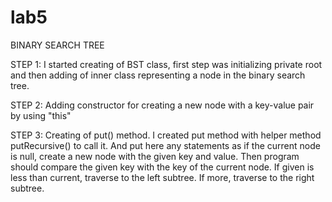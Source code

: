 # lab5
BINARY SEARCH TREE

STEP 1: I started creating of BST class, first step was initializing private root and then adding of inner class representing a node in the binary search tree.

STEP 2: Adding constructor for creating a new node with a key-value pair by using "this"

STEP 3: Creating of put() method. I created put method with helper method putRecursive() to call it. And put here any statements as if the current node is null, create a new node with the given key and value. Then program should compare the given key with the key of the current node. If given is less than current, traverse to the left subtree. If more, traverse to the right subtree.
